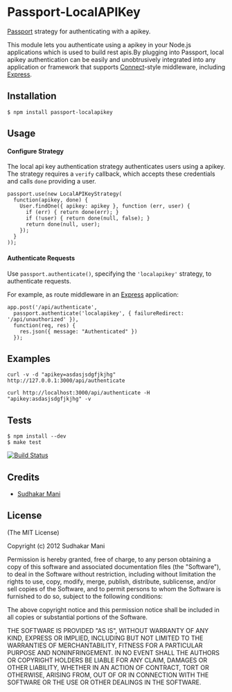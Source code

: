 # Passport-LocalAPIKey

[Passport](http://passportjs.org/) strategy for authenticating with a apikey.

This module lets you authenticate using a apikey in your Node.js
applications which is used to build rest apis.By plugging into Passport, local apikey authentication can be easily and
unobtrusively integrated into any application or framework that supports
[Connect](http://www.senchalabs.org/connect/)-style middleware, including
[Express](http://expressjs.com/).

## Installation

    $ npm install passport-localapikey

## Usage

#### Configure Strategy

The local api key authentication strategy authenticates users using a apikey.  
The strategy requires a `verify` callback, which accepts these
credentials and calls `done` providing a user.

    passport.use(new LocalAPIKeyStrategy(
      function(apikey, done) {
        User.findOne({ apikey: apikey }, function (err, user) {
          if (err) { return done(err); }
          if (!user) { return done(null, false); }
          return done(null, user);
        });
      }
    ));

#### Authenticate Requests

Use `passport.authenticate()`, specifying the `'localapikey'` strategy, to
authenticate requests.

For example, as route middleware in an [Express](http://expressjs.com/)
application:

    app.post('/api/authenticate', 
      passport.authenticate('localapikey', { failureRedirect: '/api/unauthorized' }),
      function(req, res) {
        res.json({ message: "Authenticated" })
      });

## Examples

    curl -v -d "apikey=asdasjsdgfjkjhg" http://127.0.0.1:3000/api/authenticate

    curl http://localhost:3000/api/authenticate -H "apikey:asdasjsdgfjkjhg" -v
    
## Tests

    $ npm install --dev
    $ make test

[![Build Status](https://secure.travis-ci.org/cholalabs/passport-localapikey.png)](http://travis-ci.org/cholalabs/passport-localapikey)

## Credits

  - [Sudhakar Mani](http://twitter.com/sudhakarmani)

## License

(The MIT License)

Copyright (c) 2012 Sudhakar Mani

Permission is hereby granted, free of charge, to any person obtaining a copy of
this software and associated documentation files (the "Software"), to deal in
the Software without restriction, including without limitation the rights to
use, copy, modify, merge, publish, distribute, sublicense, and/or sell copies of
the Software, and to permit persons to whom the Software is furnished to do so,
subject to the following conditions:

The above copyright notice and this permission notice shall be included in all
copies or substantial portions of the Software.

THE SOFTWARE IS PROVIDED "AS IS", WITHOUT WARRANTY OF ANY KIND, EXPRESS OR
IMPLIED, INCLUDING BUT NOT LIMITED TO THE WARRANTIES OF MERCHANTABILITY, FITNESS
FOR A PARTICULAR PURPOSE AND NONINFRINGEMENT. IN NO EVENT SHALL THE AUTHORS OR
COPYRIGHT HOLDERS BE LIABLE FOR ANY CLAIM, DAMAGES OR OTHER LIABILITY, WHETHER
IN AN ACTION OF CONTRACT, TORT OR OTHERWISE, ARISING FROM, OUT OF OR IN
CONNECTION WITH THE SOFTWARE OR THE USE OR OTHER DEALINGS IN THE SOFTWARE.
